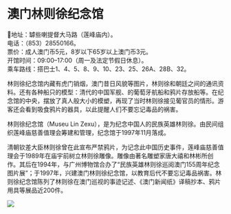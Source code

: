 # 澳门林则徐纪念馆  
📍地址：罅些喇提督大马路（莲峰庙内）。  
电话：（853）28550166。  
票价：成人澳门币5元，8岁以下65岁以上澳门币3元。  
开馆时间：09:00–17:00（周一及法定节假日休息）。  
乘车路线：搭巴士1、4、5、8、9、10、23、25、26A、28B、32。  

林则徐纪念馆内藏有虎门销烟，澳门昔日风貌等图片，林则徐和朝廷之间的通讯资料。还有各种船只的模型：清代的中国军舰、的葡萄牙航船和鸦片存放船等。在纪念馆的中央，摆放了真人般大小的模塑，再现了当时林则徐接见葡官员的情形。游客还会看到吸食鸦片的器具，以此提醒人们不要忘记毒品的祸害。  

林则徐纪念馆（Museu Lin Zexu），是为纪念中国人的民族英雄林则徐。由民间组织莲峰庙慈善值理会筹建和管理，纪念馆于1997年11月落成。  

清朝钦差大臣林则徐曾在此宣布严禁鸦片，为记念此中国历史事件，莲峰庙慈善值理会于1989年在庙宇前树立林则徐雕像。雕像由著名雕塑家唐大禧和林彬所创作。其后在1994年，与广州博物馆合办了“民族英雄林则徐巡阅澳门155周年纪念图片展”；于1997年，兴建澳门林则徐纪念馆，以教育后代不要忘记毒品祸害。林则徐纪念馆陈列了林则徐在澳门巡视的事迹记述、《澳门新闻纸》译稿抄本、鸦片用具等展品近200件。  

![](https://raw.gitmirror.com/szqq0512/Pic/main/img/202201212108042.png)  
<!-- Last processed: 2025-07-22 03:44:27 -->
